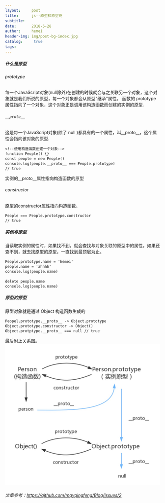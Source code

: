 ```yaml
---
layout:     post
title:      js--原型和原型链
subtitle:   
date:       2018-5-28
author:     hemei
header-img: img/post-bg-index.jpg
catalog: 	 true
tags:
---
```


##### 什么是原型
###### prototype 
每一个JavaScript对象(null除外)在创建的时候就会与之关联另一个对象，这个对象就是我们所说的原型，每一个对象都会从原型"继承"属性。
函数的 prototype 属性指向了一个对象，这个对象正是调用该构造函数而创建的实例的原型.
###### ```__proto__```
这是每一个JavaScript对象(除了 null )都具有的一个属性，叫__proto__，这个属性会指向该对象的原型.

```
<!--使用构造函数创建一个对象-->
function People() {}
const people = new People()
console.log(people.__proto__ === People.prototype) 
// true
```
实例的__proto__属性指向构造函数的原型
###### constructor
原型的constructor属性指向构造函数、
```
People === People.prototype.constructor 
// true
```
##### 实例与原型
当读取实例的属性时，如果找不到，就会查找与对象关联的原型中的属性，如果还查不到，就去找原型的原型，一直找到最顶层为止。
```
People.prototype.name = 'hemei'
people.name = 'ahhhh'
console.log(people.name)

delete people.name
console.log(people.name)
```
##### 原型的原型
原型对象就是通过 Object 构造函数生成的
```
Peopel.prototype.__proto__ -> Object.prototype
Object.prototype.constractor -> Object()
Object.protptype.__proto__ === null // true

```
最后附上关系图。
![image](../img/article-images/prototype.png)

###### 文章参考：https://github.com/mqyqingfeng/Blog/issues/2
